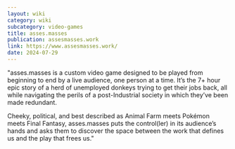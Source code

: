 ```yaml
---
layout: wiki
category: wiki
subcategory: video-games
title: asses.masses
publication: assesmasses.work
link: https://www.assesmasses.work/
date: 2024-07-29
---
```


"asses.masses is a custom video game designed to be played from beginning to end by a live audience, one person at a time. It’s the 7+ hour epic story of a herd of unemployed donkeys trying to get their jobs back, all while navigating the perils of a post-Industrial society in which they’ve been made redundant.

Cheeky, political, and best described as Animal Farm meets Pokémon meets Final Fantasy, asses.masses puts the control(ler) in its audience’s hands and asks them to discover the space between the work that defines us and the play that frees us."
